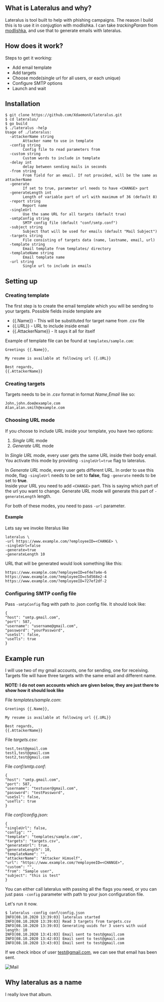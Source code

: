 ## What is Lateralus and why?

Lateralus is tool built to help with phishing campaigns. The reason I build this is to use it in conjugtion with modlishka. I can take _trackingParam_ from [modlishka](https://github.com/drk1wi/Modlishka), and use that to generate emails with lateralus.

## How does it work?
Steps to get it working:
* Add email template
* Add targets
* Choose mode(single url for all users, or each unique)
* Configure SMTP options
* Launch and wait

## Installation

```
$ git clone https://github.com/XdaemonX/lateralus.git
$ cd lateralus/
$ go build
$ ./lateralus -help
Usage of ./lateralus:
  -attackerName string
    	Attacker name to use in template
  -config string
    	Config file to read parameters from
  -custom string
    	Custom words to include in template
  -delay int
    	delay between sending mails in seconds
  -from string
    	From field for an email. If not provided, will be the same as attackerName
  -generate
    	If set to true, parameter url needs to have <CHANGE> part
  -generateLength int
    	Length of variable part of url with maximum of 36 (default 8)
  -report string
    	Report name
  -singleUrl
    	Use the same URL for all targets (default true)
  -smtpConfig string
    	SMTP config file (default "conf/smtp.conf")
  -subject string
    	Subject that will be used for emails (default "Mail Subject")
  -targets string
    	File consisting of targets data (name, lastname, email, url)
  -template string
    	Email template from templates/ directory
  -templateName string
    	Email template name
  -url string
    	Single url to include in emails
```

## Setting up

### Creating template
The first step is to create the email template which you will be sending to your targets. Possible fields inside template are

* {{.Name}} - This will be substituted for target name from .csv file
* {{.URL}} - URL to include inside email
* {{.AttackerName}} - It says it all for itself

Example of template file can be found at `templates/sample.com`:
```
Greetings {{.Name}},

My resume is available at following url {{.URL}}

Best regards,
{{.AttackerName}}
```

### Creating targets
Targets needs to be in .csv format in format _Name_,_Email_ like so:
```
John,john.doe@example.com
Alan,alan.smith@example.com
```

### Choosing URL mode
If you choose to include URL inside your template, you have two options:
1. _Single URL_ mode
2. _Generate URL_ mode

In _Single URL_ mode, every user gets the same URL inside their body email. You activate this mode by providing `-singleUrl=true` flag to lateralus.

In _Generate URL_ mode, every user gets different URL. In order to use this mode, flag `-singleUrl` needs to be set to __false__, flag `-generate` needs to be set to __true__.  
Inside your URL you need to add `<CHANGE>` part. This is saying which part of the url you want to change. Generate URL mode will generate this part of `-generateLength` length.

For both of these modes, you need to pass `-url` parameter.

#### Example
Lets say we invoke literalus like 
```
lateralus \
-url https://www.example.com/?employeeID=<CHANGE> \
-singleUrl=false
-generate=true
-generateLength 10
```

URL that will be generated would look something like this:
```
https://www.example.com/?employeeID=ef4e7a4e-6
https://www.example.com/?employeeID=c5d568e2-4
https://www.example.com/?employeeID=727ef2df-2
```

### Configuring SMTP config file
Pass `-smtpConfig` flag with path to .json config file. It should look like:
```
{
"host": "smtp.gmail.com",
"port": 587,
"username": "username@gmail.com",
"password": "yourPassword",
"useSsl": false,
"useTls": true
}
```

## Example run
I will use two of my gmail accounts, one for sending, one for receiving. Targets file will have three targets with the same email and different name.

__NOTE: I do not own accounts which are given below, they are just there to show how it should look like__

File _templates/sample.com_:
```
Greetings {{.Name}},

My resume is available at following url {{.URL}}

Best regards,
{{.AttackerName}}
```

File _targets.csv_:
```
test,test@gmail.com
test1,test@gmail.com
test2,test@gmail.com
```

File _conf/smtp.conf_:
```
{
"host": "smtp.gmail.com",
"port": 587,
"username": "testuser@gmail.com",
"password": "testPassword",
"useSsl": false,
"useTls": true
}
```

File _conf/config.json_:
```
{
"singleUrl": false,
"config": "",
"template": "templates/sample.com",
"targets": "targets.csv",
"generateUrl": true,
"generateLength": 10,
"templateName": "",
"attackerName": "Attacker Himself",
"url": "https://www.example.com/?employeeID=<CHANGE>",
"custom": "",
"from": "Sample user",
"subject": "this is test"
}
```

You can either call lateralus with passing all the flags you need, or you can just pass `-config` parameter with path to your json configuration file.

Let's run it now.
```
$ lateralus -config conf/config.json
INFO[08.10.2020 13:39:03] lateralus started
INFO[08.10.2020 13:39:03] Read 3 targets from targets.csv
INFO[08.10.2020 13:39:03] Generating uuids for 3 users with uuid length: 10
INFO[08.10.2020 13:41:03] Email sent to test@gmail.com
INFO[08.10.2020 13:42:03] Email sent to test@gmail.com
INFO[08.10.2020 13:43:03] Email sent to test@gmail.com
```

If we check inbox of user test@gmail.com, we can see that email has been sent.

![Mail](mailbox.png)

## Why lateralus as a name
I really love that album.
